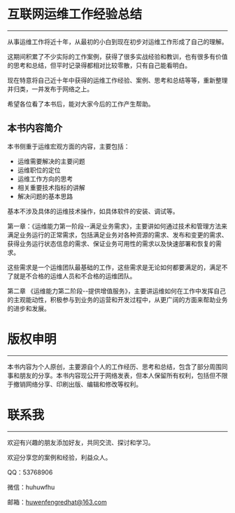 # 互联网运维工作经验总结

---

从事运维工作将近十年，从最初的小白到现在初步对运维工作形成了自己的理解。

这期间积累了不少实际的工作案例，获得了很多实战经验和教训，也有很多有价值的思考和总结，但平时记录得都相对比较零散，只有自己能看明白。

现在特意将自己近十年中获得的运维工作经验、案例、思考和总结等等，重新整理并归类，一并发布于网络之上。

希望各位看了本书后，能对大家今后的工作产生帮助。

## 本书内容简介

本书侧重于运维宏观方面的内容，主要包括：

* 运维需要解决的主要问题
* 运维职位的定位
* 运维工作方向的思考
* 相关重要技术指标的讲解
* 解决问题的基本思路

基本不涉及具体的运维技术操作，如具体软件的安装、调试等。

第一章：《运维能力第一阶段--满足业务需求》，主要讲如何通过技术和管理方法来满足业务运行的正常需求，包括满足业务对各种资源的需求、发布和变更的需求、获得业务运行状态信息的需求、保证业务可用性的需求以及快速部署和恢复的需求。

这些需求是一个运维团队最基础的工作，这些需求是无论如何都要满足的，满足不了就是不合格的运维人员和不合格的运维团队。

第二章 《运维能力第二阶段--提供增值服务》，主要讲运维如何在工作中发挥自己的主观能动性，积极参与到业务的运营和开发过程中，从更广阔的方面来帮助业务的进步和发展。

# 版权申明

---

本书内容为个人原创，主要源自个人的工作经历、思考和总结，包含了部分周围同事和朋友的分享。本书内容现公开于网络发表，但本人保留所有权利，包括但不限于撤销网络分享、印刷出版、编辑和修改等权利。

# 联系我

---

欢迎有兴趣的朋友添加好友，共同交流、探讨和学习。

欢迎分享您的案例和经验，利益众人。

QQ：53768906

微信：huhuwfhu

邮箱：huwenfengredhat@163.com

